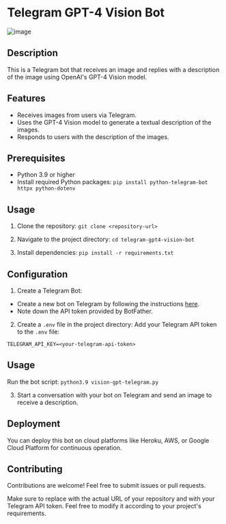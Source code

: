 # Telegram GPT-4 Vision Bot

![image](https://github.com/shreyas-makes/telegram-mealchat/assets/7238886/36c2a575-0016-4824-b545-fc9b88100e76)


## Description
This is a Telegram bot that receives an image and replies with a description of the image using OpenAI's GPT-4 Vision model.

## Features
- Receives images from users via Telegram.
- Uses the GPT-4 Vision model to generate a textual description of the images.
- Responds to users with the description of the images.

## Prerequisites
- Python 3.9 or higher
- Install required Python packages:
`pip install python-telegram-bot httpx python-dotenv`

## Usage
1. Clone the repository:
`git clone <repository-url>`

2. Navigate to the project directory:
`cd telegram-gpt4-vision-bot`

3. Install dependencies:
`pip install -r requirements.txt`


## Configuration
1. Create a Telegram Bot:
- Create a new bot on Telegram by following the instructions [here](https://core.telegram.org/bots#3-how-do-i-create-a-bot).
- Note down the API token provided by BotFather.

2. Create a `.env` file in the project directory:
Add your Telegram API token to the `.env` file:
  ```
  TELEGRAM_API_KEY=<your-telegram-api-token>
  ```

## Usage

Run the bot script:
`python3.9 vision-gpt-telegram.py`


3. Start a conversation with your bot on Telegram and send an image to receive a description.

## Deployment
You can deploy this bot on cloud platforms like Heroku, AWS, or Google Cloud Platform for continuous operation.

## Contributing
Contributions are welcome! Feel free to submit issues or pull requests.

Make sure to replace <repository-url> with the actual URL of your repository and <your-telegram-api-token> with your Telegram API token. Feel free to modify it according to your project's requirements.







